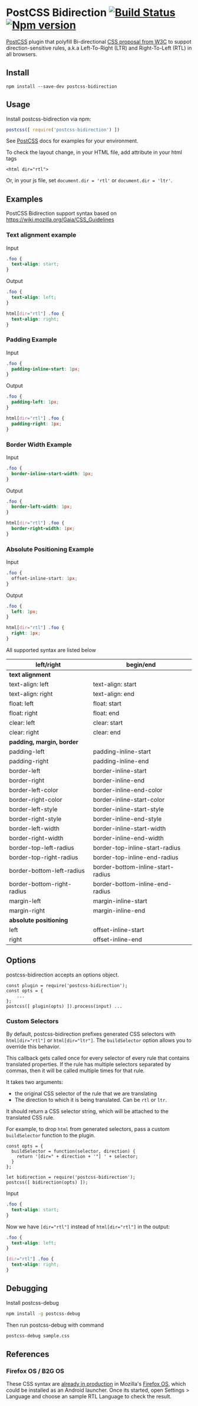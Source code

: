 # PostCSS Bidirection [![Build Status][ci-img]][ci] [![Npm version][npm-image]][npm-url]

[PostCSS] plugin that polyfill Bi-directional [CSS proposal from W3C](https://drafts.csswg.org/css-logical-props/) to suppot direction-sensitive rules, a.k.a Left-To-Right (LTR) and Right-To-Left (RTL) in all browsers.

[PostCSS]: https://github.com/postcss/postcss
[ci-img]:  https://travis-ci.org/gasolin/postcss-bidirection.svg
[ci]:      https://travis-ci.org/gasolin/postcss-bidirection
[npm-image]: https://badge.fury.io/js/postcss-bidirection.svg
[npm-url]: https://npmjs.org/package/postcss-bidirection

## Install

```
npm install --save-dev postcss-bidirection
```

## Usage

Install postcss-bidirection via npm:

```js
postcss([ require('postcss-bidirection') ])
```

See [PostCSS] docs for examples for your environment.

To check the layout change, in your HTML file, add attribute in your html tags

```
<html dir="rtl">

```

Or, in your js file, set `document.dir = 'rtl'` or `document.dir = 'ltr'`.

## Examples

PostCSS Bidirection support syntax based on https://wiki.mozilla.org/Gaia/CSS_Guidelines

### Text alignment example

Input

```css
.foo {
  text-align: start;
}
```

Output

```css
.foo {
  text-align: left;
}

html[dir="rtl"] .foo {
  text-align: right;
}
```

### Padding Example

Input

```css
.foo {
  padding-inline-start: 1px;
}
```

Output

```css
.foo {
  padding-left: 1px;
}

html[dir="rtl"] .foo {
  padding-right: 1px;
}
```

### Border Width Example

Input

```css
.foo {
  border-inline-start-width: 1px;
}
```

Output

```css
.foo {
  border-left-width: 1px;
}

html[dir="rtl"] .foo {
  border-right-width: 1px;
}
```

### Absolute Positioning Example

Input

```css
.foo {
  offset-inline-start: 1px;
}
```

Output

```css
.foo {
  left: 1px;
}

html[dir="rtl"] .foo {
  right: 1px;
}
```


All supported syntax are listed below

|     left/right             |     begin/end                     |
|----------------------------|-----------------------------------|
|                   **text alignment**                           |
| text-align: left           | text-align: start                 |
| text-align: right          | text-align: end                   |
| float: left                | float: start                      |
| float: right               | float: end                        |
| clear: left                | clear: start                      |
| clear: right               | clear: end                        |
|               **padding, margin, border**                      |
| padding-left               | padding-inline-start              |
| padding-right              | padding-inline-end                |
| border-left                | border-inline-start               |
| border-right               | border-inline-end                 |
| border-left-color          | border-inline-end-color           |
| border-right-color         | border-inline-start-color         |
| border-left-style          | border-inline-start-style         |
| border-right-style         | border-inline-end-style           |
| border-left-width          | border-inline-start-width         |
| border-right-width         | border-inline-end-width           |
| border-top-left-radius     | border-top-inline-start-radius    |
| border-top-right-radius    | border-top-inline-end-radius      |
| border-bottom-left-radius  | border-bottom-inline-start-radius |
| border-bottom-right-radius | border-bottom-inline-end-radius   |
| margin-left                | margin-inline-start               |
| margin-right               | margin-inline-end                 |
|                 **absolute positioning**                       |
| left                       | offset-inline-start               |
| right                      | offset-inline-end                 |

## Options

postcss-bidirection accepts an options object.

```
const plugin = require('postcss-bidirection');
const opts = {
    ...
};
postcss([ plugin(opts) ]).process(input) ...
```

### Custom Selectors

By default, postcss-bidirection prefixes generated CSS selectors with `html[dir="rtl"]` or `html[dir="ltr"]`. The `buildSelector` option allows you to override this behavior. 

This callback gets called once for every selector of every rule that contains translated properties. If the rule has multiple selectors separated by commas, then it will be called multiple times for that rule.

It takes two arguments:
  - the original CSS selector of the rule that we are translating
  - The direction to which it is being translated. Can be `rtl` or `ltr`.
  
It should return a CSS selector string, which will be attached to the translated CSS rule.
   
For example, to drop `html` from generated selectors, pass a custom `buildSelector` function to the plugin.

```
const opts = {
  buildSelector = function(selector, direction) {
    return '[dir=" + direction + '"] ' + selector;
  }
};

let bidirection = require('postcss-bidirection');
postcss([ bidirection(opts) ]);
```

Input

```css
.foo {
  text-align: start;
}
```

Now we have `[dir="rtl"]` instead of `html[dir="rtl"]` in the output: 

```css
.foo {
  text-align: left;
}

[dir="rtl"] .foo {
  text-align: right;
}
```

## Debugging

Install postcss-debug

```sh
npm install -g postcss-debug
```

Then run postcss-debug with command

```sh
postcss-debug sample.css
```

## References

### Firefox OS / B2G OS
These CSS syntax are [already in production](https://github.com/mozilla-b2g/gaia/blob/master/apps/settings/style/settings.css) in Mozilla's [Firefox OS](https://www.mozilla.org/en-US/firefox/os/), which could be installed as an Android launcher. Once its started, open Settings > Language and choose an sample RTL Language to check the result.

